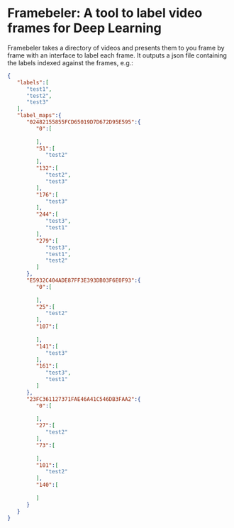 # Framebeler: A tool to label video frames for Deep Learning


Framebeler takes a directory of videos and presents them to you frame by frame with an interface to label each frame.
It outputs a json file containing the labels indexed against the frames, e.g.: 

```json
{
   "labels":[
      "test1",
      "test2",
      "test3"
   ],
   "label_maps":{
      "02482155855FCD65019D7D672D95E595":{
         "0":[
            
         ],
         "51":[
            "test2"
         ],
         "132":[
            "test2",
            "test3"
         ],
         "176":[
            "test3"
         ],
         "244":[
            "test3",
            "test1"
         ],
         "279":[
            "test3",
            "test1",
            "test2"
         ]
      },
      "E5932C404ADE87FF3E393DB03F6E0F93":{
         "0":[
            
         ],
         "25":[
            "test2"
         ],
         "107":[
            
         ],
         "141":[
            "test3"
         ],
         "161":[
            "test3",
            "test1"
         ]
      },
      "23FC361127371FAE46A41C546DB3FAA2":{
         "0":[
            
         ],
         "27":[
            "test2"
         ],
         "73":[
            
         ],
         "101":[
            "test2"
         ],
         "140":[
            
         ]
      }
   }
}
```

